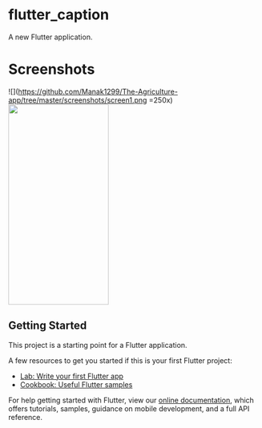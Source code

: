 # flutter_caption

A new Flutter application.

# Screenshots
![](https://github.com/Manak1299/The-Agriculture-app/tree/master/screenshots/screen1.png =250x)
<img src="https://github.com/Manak1299/The-Agriculture-app/tree/master/screenshots/screen1.png"  width="200" height="400" />
## Getting Started

This project is a starting point for a Flutter application.

A few resources to get you started if this is your first Flutter project:

- [Lab: Write your first Flutter app](https://flutter.dev/docs/get-started/codelab)
- [Cookbook: Useful Flutter samples](https://flutter.dev/docs/cookbook)

For help getting started with Flutter, view our
[online documentation](https://flutter.dev/docs), which offers tutorials,
samples, guidance on mobile development, and a full API reference.
